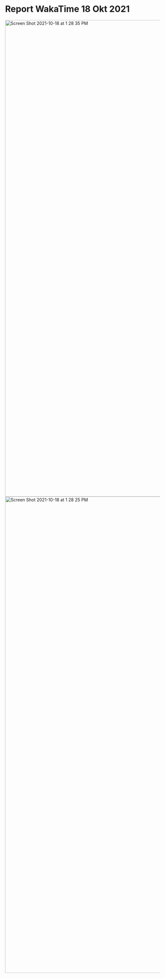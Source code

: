 Report WakaTime 18 Okt 2021
==
<img width="1552" alt="Screen Shot 2021-10-18 at 1 28 35 PM" src="https://user-images.githubusercontent.com/52988155/137680198-9aae71d6-2a8c-4113-b068-985fb714cc1c.png">
<img width="1552" alt="Screen Shot 2021-10-18 at 1 28 25 PM" src="https://user-images.githubusercontent.com/52988155/137680316-44ceecd0-73af-4df3-b42f-20b57d5cb892.png">
